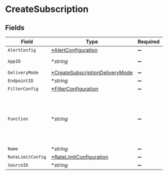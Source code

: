 # CreateSubscription


## Fields

| Field                                                                                                                                                                                                                     | Type                                                                                                                                                                                                                      | Required                                                                                                                                                                                                                  | Description                                                                                                                                                                                                               |
| ------------------------------------------------------------------------------------------------------------------------------------------------------------------------------------------------------------------------- | ------------------------------------------------------------------------------------------------------------------------------------------------------------------------------------------------------------------------- | ------------------------------------------------------------------------------------------------------------------------------------------------------------------------------------------------------------------------- | ------------------------------------------------------------------------------------------------------------------------------------------------------------------------------------------------------------------------- |
| `AlertConfig`                                                                                                                                                                                                             | [*AlertConfiguration](./alertconfiguration.md)                                                                                                                                                                            | :heavy_minus_sign:                                                                                                                                                                                                        | Alert configuration                                                                                                                                                                                                       |
| `AppID`                                                                                                                                                                                                                   | **string*                                                                                                                                                                                                                 | :heavy_minus_sign:                                                                                                                                                                                                        | Deprecated but necessary for backward compatibility                                                                                                                                                                       |
| `DeliveryMode`                                                                                                                                                                                                            | [*CreateSubscriptionDeliveryMode](./createsubscriptiondeliverymode.md)                                                                                                                                                    | :heavy_minus_sign:                                                                                                                                                                                                        | Delivery mode configuration                                                                                                                                                                                               |
| `EndpointID`                                                                                                                                                                                                              | **string*                                                                                                                                                                                                                 | :heavy_minus_sign:                                                                                                                                                                                                        | Destination endpoint ID                                                                                                                                                                                                   |
| `FilterConfig`                                                                                                                                                                                                            | [*FilterConfiguration](./filterconfiguration.md)                                                                                                                                                                          | :heavy_minus_sign:                                                                                                                                                                                                        | Filter configuration                                                                                                                                                                                                      |
| `Function`                                                                                                                                                                                                                | **string*                                                                                                                                                                                                                 | :heavy_minus_sign:                                                                                                                                                                                                        | Convoy supports mutating your request payload using a js function. Use this field<br/>to specify a `transform` function for this purpose. See this[https://docs.getconvoy.io/product-manual/subscriptions#functions] for more |
| `Name`                                                                                                                                                                                                                    | **string*                                                                                                                                                                                                                 | :heavy_minus_sign:                                                                                                                                                                                                        | Subscription Nme                                                                                                                                                                                                          |
| `RateLimitConfig`                                                                                                                                                                                                         | [*RateLimitConfiguration](./ratelimitconfiguration.md)                                                                                                                                                                    | :heavy_minus_sign:                                                                                                                                                                                                        | Rate limit configuration                                                                                                                                                                                                  |
| `SourceID`                                                                                                                                                                                                                | **string*                                                                                                                                                                                                                 | :heavy_minus_sign:                                                                                                                                                                                                        | Source Id                                                                                                                                                                                                                 |
